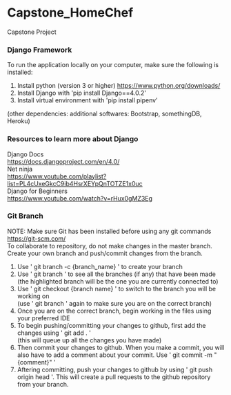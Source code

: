 # Capstone_HomeChef
Capstone Project

### Django Framework
To run the application locally on your computer, make sure the following is installed:
1. Install python (version 3 or higher) https://www.python.org/downloads/
2. Install Django with 'pip install Django==4.0.2'
3. Install virtual environment with 'pip install pipenv'

(other dependencies: additional softwares: Bootstrap, somethingDB, Heroku)

### Resources to learn more about Django
Django Docs <br>
https://docs.djangoproject.com/en/4.0/ <br>
Net ninja <br>
https://www.youtube.com/playlist?list=PL4cUxeGkcC9ib4HsrXEYpQnTOTZE1x0uc <br>
Django for Beginners <br>
https://www.youtube.com/watch?v=rHux0gMZ3Eg 


### Git Branch
NOTE: Make sure Git has been installed before using any git commands https://git-scm.com/ <br>
To collaborate to repository, do not make changes in the master branch. Create your own branch and push/commit changes from the branch.
1. Use ' git branch -c {branch_name} ' to create your branch
2. Use ' git branch ' to see all the branches (if any) that have been made <br> (the highlighted branch will be the one you are currently connected to)
3. Use ' git checkout {branch name} ' to switch to the branch you will be working on <br> (use ' git branch ' again to make sure you are on the correct branch)
4. Once you are on the correct branch, begin working in the files using your preferred IDE
5. To begin pushing/committing your changes to github, first add the changes using ' git add . ' <br> (this will queue up all the changes you have made) 
6. Then commit your changes to github. When you make a commit, you will also have to add a comment about your commit. Use ' git commit -m "{comment}" '
7. Aftering committing, push your changes to github by using ' git push origin head '. This will create a pull requests to the github repository from your branch.
